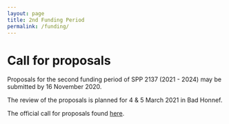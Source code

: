 ```yaml
---
layout: page
title: 2nd Funding Period
permalink: /funding/
---
```


# Call for proposals

Proposals for the second funding period of SPP 2137 (2021 - 2024) may be submitted by 16 November 2020.

The review of the proposals is planned for 4 & 5 March 2021 in Bad Honnef.

The official call for proposals found [here](https://www.dfg.de/foerderung/info_wissenschaft/2020/info_wissenschaft_20_55/).
